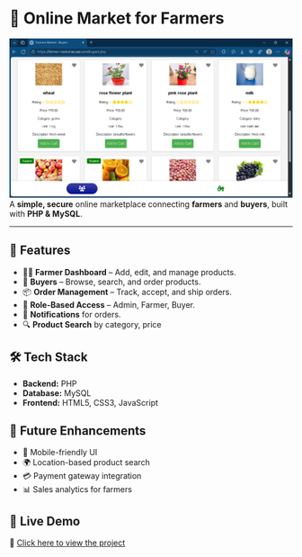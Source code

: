 # 🌾 Online Market for Farmers

![Project Thumbnail](images/thumbnail.png)  
A **simple, secure** online marketplace connecting **farmers** and **buyers**, built with **PHP & MySQL**.

---

## 📌 Features
- 👨‍🌾 **Farmer Dashboard** – Add, edit, and manage products.
- 🛒 **Buyers** – Browse, search, and order products.
- 📦 **Order Management** – Track, accept, and ship orders.
- 🔐 **Role-Based Access** – Admin, Farmer, Buyer.
- 📧 **Notifications** for orders.
- 🔍 **Product Search** by category, price



## 🛠 Tech Stack
- **Backend:** PHP 
- **Database:** MySQL 
- **Frontend:** HTML5, CSS3, JavaScript  



## 🚀 Future Enhancements
- 📱 Mobile-friendly UI
- 🌍 Location-based product search
- 💳 Payment gateway integration
- 📊 Sales analytics for farmers

## 🚀 Live Demo
🔗 [Click here to view the project](https://farmer-market.wuaze.com/)
